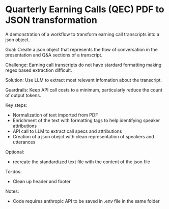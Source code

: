 # Quarterly Earning Calls (QEC) PDF to JSON transformation

A demonstration of a workflow to transform earning call transcripts into a json object.

Goal: Create a json object that represents the flow of conversation in the presentation and Q&A sections of a transcript.

Challenge: Earning call transcripts do not have stardard formatting making regex based extraction difficult.

Solution: Use LLM to extract most relevant infomation about the transcript.

Guardrails: Keep API call costs to a minimum, particularly reduce the count of output tokens.

Key steps:
- Normalization of text imported from PDF
- Enrichment of the text with formatting tags to help identifying speaker attributions
- API call to LLM to extract call specs and attributions
- Creation of a json obejct with clean representation of speakers and utterances

Optional:
- recreate the standardized text file with the content of the json file

To-dos:
- Clean up header and footer

Notes:
- Code requires anthropic API to be saved in .env file in the same folder